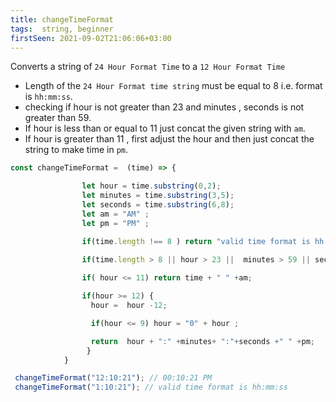```yaml
---
title: changeTimeFormat
tags:  string, beginner
firstSeen: 2021-09-02T21:06:06+03:00
---
```


Converts a string of `24 Hour Format Time` to a `12 Hour Format Time` 

- Length of the `24 Hour Format time string` must be equal to 8 i.e. format is `hh:mm:ss`.
- checking if hour is not greater than 23  and minutes , seconds is not greater than 59.
- If hour is less than or equal to 11 just concat the given string with `am`.
- If hour is greater than 11 , first adjust the hour and then just concat the string to make time in `pm`.

```js
const changeTimeFormat =  (time) => {

                let hour = time.substring(0,2);
                let minutes = time.substring(3,5);
                let seconds = time.substring(6,8);
                let am = "AM" ;
                let pm = "PM" ;

                if(time.length !== 8 ) return "valid time format is hh:mm:ss";
           
                if(time.length > 8 || hour > 23 ||  minutes > 59 || seconds > 59) return "Please enter valid time";

                if( hour <= 11) return time + " " +am; 

                if(hour >= 12) {
                  hour =  hour -12;

                  if(hour <= 9) hour = "0" + hour ;

                  return  hour + ":" +minutes+ ":"+seconds +" " +pm; 
                 }
            }
```

```js
 changeTimeFormat("12:10:21"); // 00:10:21 PM
 changeTimeFormat("1:10:21"); // valid time format is hh:mm:ss
```
